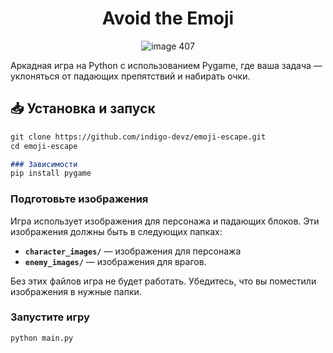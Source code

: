 <div align="center">

# Avoid the Emoji

![image 407](https://github.com/user-attachments/assets/d506037f-b385-4b07-858e-30167ab299de)

</div>
Аркадная игра на Python с использованием Pygame, где ваша задача — уклоняться от падающих препятствий и набирать очки.

## 📥 Установка и запуск

```markdown
git clone https://github.com/indigo-devz/emoji-escape.git
cd emoji-escape

### Зависимости
pip install pygame
```

### Подготовьте изображения

Игра использует изображения для персонажа и падающих блоков. Эти изображения должны быть в следующих папках:

- **`character_images/`** — изображения для персонажа
- **`enemy_images/`** — изображения для врагов.

Без этих файлов игра не будет работать. Убедитесь, что вы поместили изображения в нужные папки.

### Запустите игру

```bash
python main.py
```
